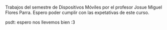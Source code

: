 Trabajos del semestre de Dispositivos Móviles por el profesor Josue Miguel Flores Parra.
Espero poder cumplir con las expetativas de este curso.

psdt: espero nos llevemos bien :3
